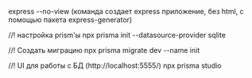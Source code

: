 express --no-view (команда создает express приложение, без html, с помощью пакета express-generator)

//! настройка prism'ы
npx prisma init --datasource-provider sqlite

//! Создать миграцию
npx prisma migrate dev --name init

//! UI для работы с БД (http://localhost:5555/)
npx prisma studio
